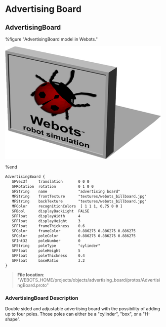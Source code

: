 # Advertising Board

## AdvertisingBoard

%figure "AdvertisingBoard model in Webots."

![AdvertisingBoard](images/objects/advertising_board/AdvertisingBoard/model.png)

%end

```
AdvertisingBoard {
   SFVec3f     translation       0 0 0
   SFRotation  rotation          0 1 0 0
   SFString    name              "advertising board"
   MFString    frontTexture      "textures/webots_billboard.jpg"
   MFString    backTexture       "textures/webots_billboard.jpg"
   MFColor     recognitionColors  [ 1 1 1, 0.75 0 0 ]
   SFBool      displayBackLight  FALSE
   SFFloat     displayWidth      4
   SFFloat     displayHeight     3
   SFFloat     frameThickness    0.6
   SFColor     frameColor        0.886275 0.886275 0.886275
   SFColor     poleColor         0.886275 0.886275 0.886275
   SFInt32     poleNumber        0
   SFString    poleType          "cylinder"
   SFFloat     poleHeight        5
   SFFloat     poleThickness     0.4
   SFFloat     baseRatio         3.2
}
```

> **File location**: "WEBOTS\_HOME/projects/objects/advertising_board/protos/AdvertisingBoard.proto"

### AdvertisingBoard Description

Double sided and adjustable advertising board with the possibility of adding up to four poles.
Those poles can either be a "cylinder", "box", or a "H-shape".

